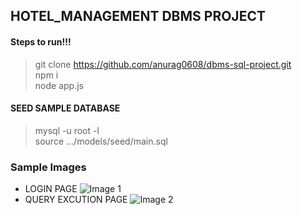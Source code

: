 ## HOTEL_MANAGEMENT DBMS PROJECT

#### Steps to run!!!

> git clone https://github.com/anurag0608/dbms-sql-project.git <br />
> npm i <br />
> node app.js

#### SEED SAMPLE DATABASE

> mysql -u root -l  <br />
> source .../models/seed/main.sql

### Sample Images
-  LOGIN PAGE
![Image 1](https://github.com/anurag0608/dbms-sql-project/blob/master/ss/1.png)
-  QUERY EXCUTION PAGE
![Image 2](https://github.com/anurag0608/dbms-sql-project/blob/master/ss/2.png)

